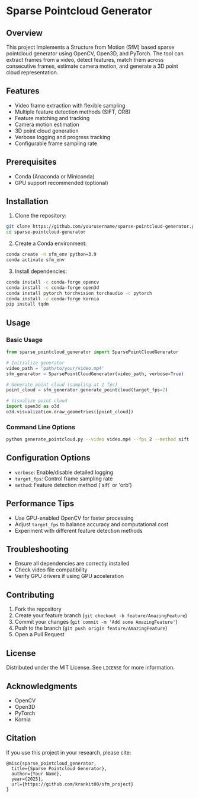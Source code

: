 # Sparse Pointcloud Generator

## Overview

This project implements a Structure from Motion (SfM) based sparse pointcloud generator using OpenCV, Open3D, and PyTorch. The tool can extract frames from a video, detect features, match them across consecutive frames, estimate camera motion, and generate a 3D point cloud representation.

## Features

- Video frame extraction with flexible sampling
- Multiple feature detection methods (SIFT, ORB)
- Feature matching and tracking
- Camera motion estimation
- 3D point cloud generation
- Verbose logging and progress tracking
- Configurable frame sampling rate

## Prerequisites

- Conda (Anaconda or Miniconda)
- GPU support recommended (optional)

## Installation

1. Clone the repository:
```bash
git clone https://github.com/yourusername/sparse-pointcloud-generator.git
cd sparse-pointcloud-generator
```

2. Create a Conda environment:
```bash
conda create -n sfm_env python=3.9
conda activate sfm_env
```

3. Install dependencies:
```bash
conda install -c conda-forge opencv
conda install -c conda-forge open3d
conda install pytorch torchvision torchaudio -c pytorch
conda install -c conda-forge kornia
pip install tqdm
```

## Usage

### Basic Usage
```python
from sparse_pointcloud_generator import SparsePointCloudGenerator

# Initialize generator
video_path = 'path/to/your/video.mp4'
sfm_generator = SparsePointCloudGenerator(video_path, verbose=True)

# Generate point cloud (sampling at 2 fps)
point_cloud = sfm_generator.generate_pointcloud(target_fps=2)

# Visualize point cloud
import open3d as o3d
o3d.visualization.draw_geometries([point_cloud])
```

### Command Line Options
```bash
python generate_pointcloud.py --video video.mp4 --fps 2 --method sift
```

## Configuration Options

- `verbose`: Enable/disable detailed logging
- `target_fps`: Control frame sampling rate
- `method`: Feature detection method ('sift' or 'orb')

## Performance Tips

- Use GPU-enabled OpenCV for faster processing
- Adjust `target_fps` to balance accuracy and computational cost
- Experiment with different feature detection methods

## Troubleshooting

- Ensure all dependencies are correctly installed
- Check video file compatibility
- Verify GPU drivers if using GPU acceleration

## Contributing

1. Fork the repository
2. Create your feature branch (`git checkout -b feature/AmazingFeature`)
3. Commit your changes (`git commit -m 'Add some AmazingFeature'`)
4. Push to the branch (`git push origin feature/AmazingFeature`)
5. Open a Pull Request

## License

Distributed under the MIT License. See `LICENSE` for more information.

## Acknowledgments

- OpenCV
- Open3D
- PyTorch
- Kornia

## Citation

If you use this project in your research, please cite:
```
@misc{sparse_pointcloud_generator,
  title={Sparse Pointcloud Generator},
  author={Your Name},
  year={2025},
  url={https://github.com/krankit00/sfm_project}
}
```
